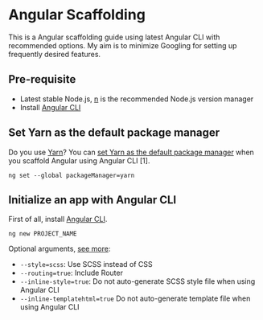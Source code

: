 # Angular Scaffolding

This is a Angular scaffolding guide using latest Angular CLI with recommended options. My aim is to minimize Googling for setting up frequently desired features.

## Pre-requisite

+ Latest stable Node.js, [n](https://github.com/tj/n) is the recommended Node.js version manager
+ Install [Angular CLI](https://cli.angular.io/)

## Set Yarn as the default package manager

Do you use [Yarn](https://github.com/yarnpkg/yarn)? You can [set Yarn as the default package manager](https://medium.com/@beeman/using-yarn-with-angular-cli-db2e318e43c5) when you scaffold Angular using Angular CLI [1].

`ng set --global packageManager=yarn`

## Initialize an app with Angular CLI

First of all, install [Angular CLI](https://cli.angular.io/).

`ng new PROJECT_NAME`

Optional arguments, [see more](https://www.sitepoint.com/understanding-component-architecture-angular/):

- `--style=scss`: Use SCSS instead of CSS 
- `--routing=true`: Include Router
- `--inline-style=true`: Do not auto-generate SCSS style file when using Angular CLI
- `--inline-templatehtml=true` Do not auto-generate template file when using Angular CLI
